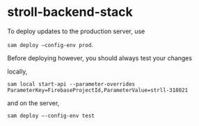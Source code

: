 # stroll-backend-stack

To deploy updates to the production server, use

``sam deploy —config-env prod``.

Before deploying however, you should always test your changes

locally,

``sam local start-api --parameter-overrides ParameterKey=FirebaseProjectId,ParameterValue=strll-318021``

and on the server,

``sam deploy —-config-env test``
